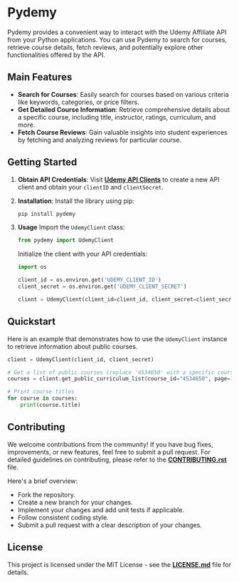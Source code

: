 # Pydemy

Pydemy provides a convenient way to interact with the Udemy Affiliate API from your Python applications.
You can use Pydemy to search for courses, retrieve course details, fetch reviews, and potentially explore
other functionalities offered by the API.

## Main Features

- **Search for Courses**: Easily search for courses based on various criteria like keywords, categories, or
  price filters.
- **Get Detailed Course Information**: Retrieve comprehensive details about a specific course, including
  title, instructor, ratings, curriculum, and more.
- **Fetch Course Reviews**: Gain valuable insights into student experiences by fetching and analyzing reviews
  for particular course.

## Getting Started

1. **Obtain API Credentials**:
   Visit **[Udemy API Clients](https://www.udemy.com/user/edit-api-clients/)** to create a new API client and obtain your `clientID` and `clientSecret`.

2. **Installation**:
   Install the library using pip:

   ```bash
   pip install pydemy
   ```

3. **Usage**
   Import the `UdemyClient` class:

   ```python
   from pydemy import UdemyClient
   ```

   Initialize the client with your API credentials:

   ```python
   import os

   client_id = os.environ.get('UDEMY_CLIENT_ID')
   client_secret = os.environ.get('UDEMY_CLIENT_SECRET')

   client = UdemyClient(client_id=client_id, client_secret=client_secret)
   ```

## Quickstart

Here is an example that demonstrates how to use the `UdemyClient` instance to retrieve information about public courses.

```python
client = UdemyClient(client_id, client_secret)

# Get a list of public courses (replace '4534650' with a specific course ID for details)
courses = client.get_public_curriculum_list(course_id="4534650", page=1)

# Print course titles
for course in courses:
    print(course.title)
```

## Contributing

We welcome contributions from the community! If you have bug fixes, improvements, or new features, feel free to submit a pull request. For detailed guidelines on contributing, please refer to the **[CONTRIBUTING.rst](https://github.com/robelasefa/pydemy/blob/main/CONTRIBUTING.rst)** file.

Here's a brief overview:

- Fork the repository.
- Create a new branch for your changes.
- Implement your changes and add unit tests if applicable.
- Follow consistent coding style.
- Submit a pull request with a clear description of your changes.

## License

This project is licensed under the MIT License - see the **[LICENSE.md](https://github.com/robelasefa/pydemy/blob/main/LICENSE)** file for details.
